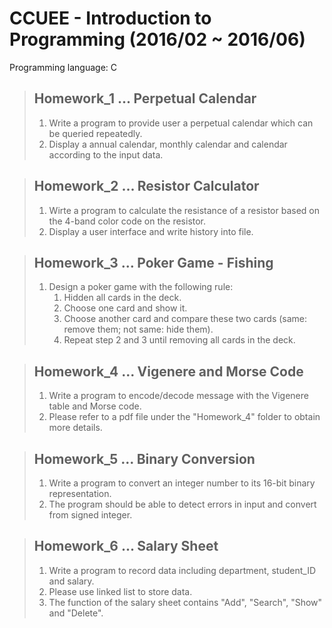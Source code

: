 ﻿# CCUEE - Introduction to Programming (2016/02 ~ 2016/06)
 Programming language: C
 
> ## Homework_1 ... Perpetual Calendar
> 1. Write a program to provide user a perpetual calendar which can be queried repeatedly.
> 2. Display a annual calendar, monthly calendar and calendar according to the input data.

> ## Homework_2 ... Resistor Calculator
> 1. Wirte a program to calculate the resistance of a resistor based on the 4-band color code on the resistor.
> 2. Display a user interface and write history into file.

> ## Homework_3 ... Poker Game - Fishing
> 1. Design a poker game with the following rule:
>     1) Hidden all cards in the deck.
>     2) Choose one card and show it.
>     3) Choose another card and compare these two cards (same: remove them; not same: hide them).
>     4) Repeat step 2 and 3 until removing all cards in the deck.

> ## Homework_4 ... Vigenere and Morse Code
> 1. Write a program to encode/decode message with the Vigenere table and Morse code.
> 2. Please refer to a pdf file under the "Homework_4" folder to obtain more details.

> ## Homework_5 ... Binary Conversion
> 1. Write a program to convert an integer number to its 16-bit binary representation.
> 2. The program should be able to detect errors in input and convert from signed integer.

> ## Homework_6 ... Salary Sheet
> 1. Write a program to record data including department, student_ID and salary.
> 2. Please use linked list to store data.
> 3. The function of the salary sheet contains "Add", "Search", "Show" and "Delete".
